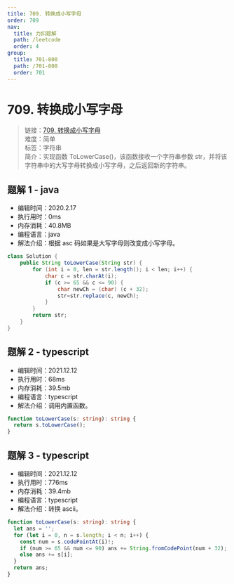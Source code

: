 ```yaml
---
title: 709. 转换成小写字母
order: 709
nav:
  title: 力扣题解
  path: /leetcode
  order: 4
group:
  title: 701-800
  path: /701-800
  order: 701
---
```


# 709. 转换成小写字母

> 链接：[709. 转换成小写字母](https://leetcode-cn.com/problems/to-lower-case/)  
> 难度：简单  
> 标签：字符串  
> 简介：实现函数 ToLowerCase()，该函数接收一个字符串参数 str，并将该字符串中的大写字母转换成小写字母，之后返回新的字符串。

## 题解 1 - java

- 编辑时间：2020.2.17
- 执行用时：0ms
- 内存消耗：40.8MB
- 编程语言：java
- 解法介绍：根据 asc 码如果是大写字母则改变成小写字母。

```java
class Solution {
	public String toLowerCase(String str) {
		for (int i = 0, len = str.length(); i < len; i++) {
			char c = str.charAt(i);
			if (c >= 65 && c <= 90) {
				char newCh = (char) (c + 32);
				str=str.replace(c, newCh);
			}
		}
		return str;
	}
}
```

## 题解 2 - typescript

- 编辑时间：2021.12.12
- 执行用时：68ms
- 内存消耗：39.5mb
- 编程语言：typescript
- 解法介绍：调用内置函数。

```typescript
function toLowerCase(s: string): string {
  return s.toLowerCase();
}
```

## 题解 3 - typescript

- 编辑时间：2021.12.12
- 执行用时：776ms
- 内存消耗：39.4mb
- 编程语言：typescript
- 解法介绍：转换 ascii。

```typescript
function toLowerCase(s: string): string {
  let ans = '';
  for (let i = 0, n = s.length; i < n; i++) {
    const num = s.codePointAt(i)!;
    if (num >= 65 && num <= 90) ans += String.fromCodePoint(num + 32);
    else ans += s[i];
  }
  return ans;
}
```
